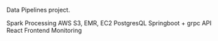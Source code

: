 Data Pipelines project.

Spark Processing
AWS S3, EMR, EC2
PostgresQL
Springboot + grpc API
React Frontend
Monitoring
